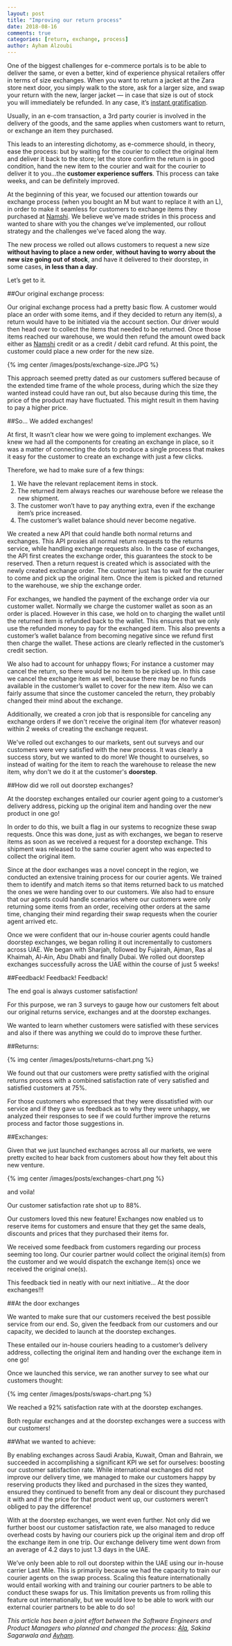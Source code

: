 ```yaml
---
layout: post
title: "Improving our return process"
date: 2018-08-16
comments: true
categories: [return, exchange, process]
author: Ayham Alzoubi
---
```


One of the biggest challenges for e-commerce portals is to be able to deliver the same, or even a better, kind of experience physical retailers offer in terms of size exchanges. When you want to return a jacket at the Zara store next door, you simply walk to the store, ask for a larger size, and swap your return with the new, larger jacket — in case that size is out of stock you will immediately be refunded. In any case, it’s [instant gratification](https://en.wikipedia.org/wiki/Gratification#Instant_and_delayed_gratification).

<!-- more -->

Usually, in an e-com transaction, a 3rd party courier is involved in the delivery of the goods, and the same applies when customers want to return, or exchange an item they purchased.

This leads to an interesting dichotomy, as e-commerce should, in theory, ease the process: but by waiting for the courier to collect the original item and deliver it back to the store; let the store confirm the return is in good condition, hand the new item to the courier and wait for the courier to deliver it to you…the **customer experience suffers**. This process can take weeks, and can be definitely improved.

At the beginning of this year, we focused our attention towards our exchange process (when you bought an M but want to replace it with an L), in order to make it seamless for customers to exchange items they purchased at [Namshi](https://www.namshi.com). We believe we’ve made strides in this process and wanted to share with you the changes we’ve implemented, our rollout strategy and the challenges we’ve faced along the way.

The new process we rolled out allows customers to request a new size **without having to place a new order**, **without having to worry about the new size going out of stock**, and have it delivered to their doorstep, in some cases, **in less than a day**.

Let’s get to it.

##Our original exchange process:

Our original exchange process had a pretty basic flow.  A customer would place an order with some items, and if they decided to return any item(s), a return would have to be initiated via the account section. Our driver would then head over to collect the items that needed to be returned. Once those items reached our warehouse, we would then refund the amount owed back either as [Namshi](https://www.namshi.com) credit or as a credit / debit card refund. At this point, the customer could place a new order for the new size.

{% img center /images/posts/exchange-size.JPG %}

This approach seemed pretty dated as our customers suffered because of the extended time frame of the whole process, during which the size they wanted instead could have ran out, but also because during this time, the price of the product may have fluctuated. This might result in them having to pay a higher price.

##So… We added exchanges!

At first, It wasn’t clear how we were going to implement exchanges. We knew we had all the components for creating an exchange in place, so it was a matter of connecting the dots to produce a single process that makes it easy for the customer to create an exchange with just a few clicks.

Therefore, we had to make sure of a few things:


1. We have the relevant replacement items in stock.
2. The returned item always reaches our warehouse before we release the new shipment.
3. The customer won’t have to pay anything extra, even if the exchange item’s price increased.
4. The customer’s wallet balance should never become negative.


We created a new API that could handle both normal returns and exchanges. This API proxies all normal return requests to the returns service, while handling exchange requests also. In the case of exchanges, the API first creates the exchange order, this guarantees the stock to be reserved. Then a return request is created which is associated with the newly created exchange order. The customer just has to wait for the courier to come and pick up the original item. Once the item is picked and returned to the warehouse, we ship the exchange order.

For exchanges, we handled the payment of the exchange order via our customer wallet. Normally we charge the customer wallet as soon as an order is placed. However in this case, we hold on to charging the wallet until the returned item is refunded back to the wallet. This ensures that we only use the refunded money to pay for the exchanged item. This also prevents a customer’s wallet balance from becoming negative since we refund first then charge the wallet. These actions are clearly reflected in the customer’s credit section.



We also had to account for unhappy flows; For instance a customer may cancel the return, so there would be no item to be picked up. In this case we cancel the exchange item as well, because there may be no funds available in the customer’s wallet to cover for the new item. Also we can fairly assume that since the customer canceled the return, they probably changed their mind about the exchange.

Additionally, we created a cron job that is responsible for canceling any exchange orders if we don't receive the original item (for whatever reason) within 2 weeks of creating the exchange request.

We've rolled out exchanges to our markets, sent out surveys and our customers were very satisfied with the new process. It was clearly a success story, but we wanted to do more! We thought to ourselves, so instead of waiting for the item to reach the warehouse to release the new item, why don't we do it at the customer's **doorstep**.

##How did we roll out doorstep exchanges?

At the doorstep exchanges entailed our courier agent going to a customer’s delivery address, picking up the original item and handing over the new product in one go!

In order to do this, we built a flag in our systems to recognize these swap requests. Once this was done, just as with exchanges, we began to reserve items as soon as we received a request for a doorstep exchange. This shipment was released to the same courier agent who was expected to collect the original item.

Since at the door exchanges was a novel concept in the region, we conducted an extensive training process for our courier agents. We trained them to identify and match items so that items returned back to us matched the ones we were handing over to our customers. We also had to ensure that our agents could handle scenarios where our customers were only returning some items from an order, receiving other orders at the same time, changing their mind regarding their swap requests when the courier agent arrived etc.

Once we were confident that our in-house courier agents could handle doorstep exchanges, we began rolling it out incrementally to customers across UAE. We began with Sharjah, followed by Fujairah, Ajman, Ras al Khaimah, Al-Ain, Abu Dhabi and finally Dubai. We rolled out doorstep exchanges successfully across the UAE within the course of just 5 weeks!

##Feedback! Feedback! Feedback!

The end goal is always customer satisfaction!

For this purpose, we ran 3 surveys to gauge how our customers felt about our original returns service, exchanges and at the doorstep exchanges.

We wanted to learn whether customers were satisfied with these services and also if there was anything we could do to improve these further.

##Returns:


{% img center /images/posts/returns-chart.png %}

We found out that our customers were pretty satisfied with the original returns process with a combined satisfaction rate of very satisfied and satisfied customers at 75%.

For those customers who expressed that they were dissatisfied with our service and if they gave us feedback as to why they were unhappy, we analyzed their responses to see if we could further improve the returns process and factor those suggestions in.

##Exchanges:

Given that we just launched exchanges across all our markets, we were pretty excited to hear back from customers about how they felt about this new venture.

{% img center /images/posts/exchanges-chart.png %}


and voila!

Our customer satisfaction rate shot up to 88%.

Our customers loved this new feature! Exchanges now enabled us to reserve items for customers and ensure that they get the same deals, discounts and prices that they purchased their items for.

We received some feedback from customers regarding our process seeming too long. Our courier partner would collect the original item(s) from the customer and we would dispatch the exchange item(s) once we received the original one(s).

This feedback tied in neatly with our next initiative… At the door exchanges!!!

##At the door exchanges

We wanted to make sure that our customers received the best possible service from our end. So, given the feedback from our customers and our capacity, we decided to launch at the doorstep exchanges.

These entailed our in-house couriers heading to a customer’s delivery address, collecting the original item and handing over the exchange item in one go!

Once we launched this service, we ran another survey to see what our customers thought:

{% img center /images/posts/swaps-chart.png %}


We reached a 92% satisfaction rate with at the doorstep exchanges.

Both regular exchanges and at the doorstep exchanges were a success with our customers!

##What we wanted to achieve:

By enabling exchanges across Saudi Arabia, Kuwait, Oman and Bahrain, we succeeded in accomplishing a significant KPI we set for ourselves: boosting our customer satisfaction rate. While international exchanges did not improve our delivery time, we managed to make our customers happy by reserving products they liked and purchased in the sizes they wanted, ensured they continued to benefit from any deal or discount they purchased it with and if the price for that product went up, our customers weren’t obliged to pay the difference!

With at the doorstep exchanges, we went even further.  Not only did we further boost our customer satisfaction rate, we also managed to reduce overhead costs by having our couriers pick up the original item and drop off the exchange item in one trip. Our exchange delivery time went down from an average of 4.2 days to just 1.3 days in the UAE.


We’ve only been able to roll out doorstep within the UAE using our in-house carrier Last Mile. This is primarily because we had the capacity to train our courier agents on the swap process. Scaling this feature internationally would entail working with and training our courier partners to be able to conduct these swaps for us. This limitation prevents us from rolling this feature out internationally, but we would love to be able to work with our external courier partners to be able to do so!


*This article has been a joint effort between the Software Engineers and Product Managers who planned and changed the process: [Ala](/team/#Ala%20Hawash), Sakina Sagarwala and
[Ayham](/team/#Ayham%20Alzoubi).*

